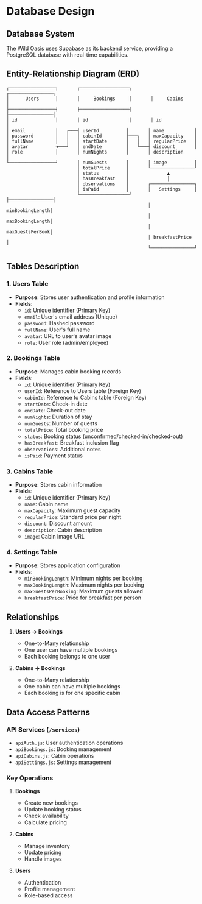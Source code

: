 # Database Design

## Database System

The Wild Oasis uses Supabase as its backend service, providing a PostgreSQL database with real-time capabilities.

## Entity-Relationship Diagram (ERD)

```plaintext
┌─────────────────┐       ┌──────────────────┐       ┌────────────────┐
│      Users      │       │     Bookings     │       │     Cabins     │
├─────────────────┤       ├──────────────────┤       ├────────────────┤
│ id              │       │ id               │       │ id             │
│ email           │   ┌───┤ userId          │       │ name           │
│ password        │   │   │ cabinId         ├───┐   │ maxCapacity    │
│ fullName        │   │   │ startDate       │   │   │ regularPrice   │
│ avatar          ◄───┘   │ endDate         │   └───┤ discount       │
│ role            │       │ numNights       │       │ description     │
└─────────────────┘       │ numGuests       │       │ image          │
                          │ totalPrice      │       └────────────────┘
                          │ status          │              ▲
                          │ hasBreakfast    │              │
                          │ observations    │       ┌────────────────┐
                          │ isPaid          │       │   Settings     │
                          └──────────────────┘       ├────────────────┤
                                                    │ minBookingLength│
                                                    │ maxBookingLength│
                                                    │ maxGuestsPerBook│
                                                    │ breakfastPrice  │
                                                    └────────────────┘
```

## Tables Description

### 1. Users Table

- **Purpose**: Stores user authentication and profile information
- **Fields**:
  - `id`: Unique identifier (Primary Key)
  - `email`: User's email address (Unique)
  - `password`: Hashed password
  - `fullName`: User's full name
  - `avatar`: URL to user's avatar image
  - `role`: User role (admin/employee)

### 2. Bookings Table

- **Purpose**: Manages cabin booking records
- **Fields**:
  - `id`: Unique identifier (Primary Key)
  - `userId`: Reference to Users table (Foreign Key)
  - `cabinId`: Reference to Cabins table (Foreign Key)
  - `startDate`: Check-in date
  - `endDate`: Check-out date
  - `numNights`: Duration of stay
  - `numGuests`: Number of guests
  - `totalPrice`: Total booking price
  - `status`: Booking status (unconfirmed/checked-in/checked-out)
  - `hasBreakfast`: Breakfast inclusion flag
  - `observations`: Additional notes
  - `isPaid`: Payment status

### 3. Cabins Table

- **Purpose**: Stores cabin information
- **Fields**:
  - `id`: Unique identifier (Primary Key)
  - `name`: Cabin name
  - `maxCapacity`: Maximum guest capacity
  - `regularPrice`: Standard price per night
  - `discount`: Discount amount
  - `description`: Cabin description
  - `image`: Cabin image URL

### 4. Settings Table

- **Purpose**: Stores application configuration
- **Fields**:
  - `minBookingLength`: Minimum nights per booking
  - `maxBookingLength`: Maximum nights per booking
  - `maxGuestsPerBooking`: Maximum guests allowed
  - `breakfastPrice`: Price for breakfast per person

## Relationships

1. **Users → Bookings**

   - One-to-Many relationship
   - One user can have multiple bookings
   - Each booking belongs to one user

2. **Cabins → Bookings**
   - One-to-Many relationship
   - One cabin can have multiple bookings
   - Each booking is for one specific cabin

## Data Access Patterns

### API Services (`/services`)

- `apiAuth.js`: User authentication operations
- `apiBookings.js`: Booking management
- `apiCabins.js`: Cabin operations
- `apiSettings.js`: Settings management

### Key Operations

1. **Bookings**

   - Create new bookings
   - Update booking status
   - Check availability
   - Calculate pricing

2. **Cabins**

   - Manage inventory
   - Update pricing
   - Handle images

3. **Users**
   - Authentication
   - Profile management
   - Role-based access
